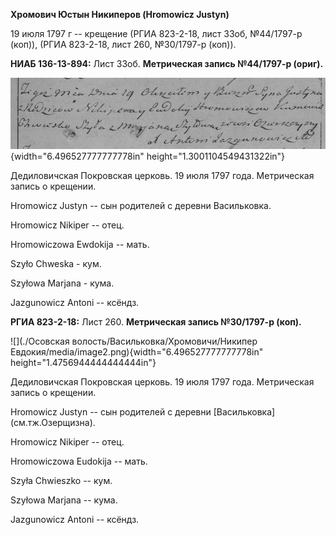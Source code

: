 **Хромович Юстын Никиперов (Hromowicz Justyn)**

19 июля 1797 г -- крещение (РГИА 823-2-18, лист 33об, №44/1797-р (коп)),
(РГИА 823-2-18, лист 260, №30/1797-р (коп)).

**НИАБ 136-13-894:** Лист 33об. **Метрическая запись №44/1797-р
(ориг).**

![](./media/b9fc7983514af418558ae1d107a689aa03e425f0.png){width="6.496527777777778in"
height="1.3001104549431322in"}

Дедиловичская Покровская церковь. 19 июля 1797 года. Метрическая запись
о крещении.

Hromowicz Justyn -- сын родителей с деревни Васильковка.

Hromowicz Nikiper -- отец.

Hromowiczowa Ewdokija -- мать.

Szyło Chweska - кум.

Szyłowa Marjana - кума.

Jazgunowicz Antoni -- ксёндз.

**РГИА 823-2-18:** Лист 260. **Метрическая запись №30/1797-р (коп).**

![](./Осовская волость/Васильковка/Хромовичи/Никипер Евдокия/media/image2.png){width="6.496527777777778in"
height="1.4756944444444444in"}

Дедиловичская Покровская церковь. 19 июля 1797 года. Метрическая запись
о крещении.

Hromowicz Justyn -- сын родителей с деревни \[Васильковка\]
(см.тж.Озерщизна).

Hromowicz Nikiper -- отец.

Hromowiczowa Eudokija -- мать.

Szyła Chwieszko -- кум.

Szyłowa Marjana -- кума.

Jazgunowicz Antoni -- ксёндз.
